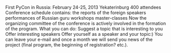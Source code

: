 First PyCon in Russia:
February 24-25, 2013
Yekaterinburg
400 attendees
Conference schedule contains: 
the reports of the foreign speakers
performances of Russian guru
workshops
master-classes
Now the organizing committee of the conference is actively involved in the formation of the program. What you can do: 
Suggest a topic that is interesting to you
Offer interesting speakers
Offer yourself as a speaker and your topic:)
You can leave your e-mail and once a month we will send you news of the project (final program, the beginning of registration? etc.).
